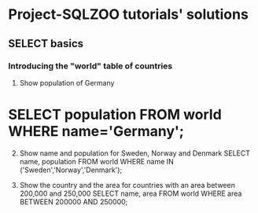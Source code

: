 # Project-SQLZOO tutorials' solutions
## SELECT basics
### Introducing the "world" table of countries
1. Show population of Germany
# SELECT population FROM world WHERE name='Germany';

2. Show name and population for Sweden, Norway and Denmark
SELECT name, population FROM world WHERE name IN ('Sweden','Norway','Denmark');

3. Show the country and the area for countries with an area between 200,000 and 250,000
SELECT name, area FROM world WHERE area BETWEEN 200000 AND 250000;
